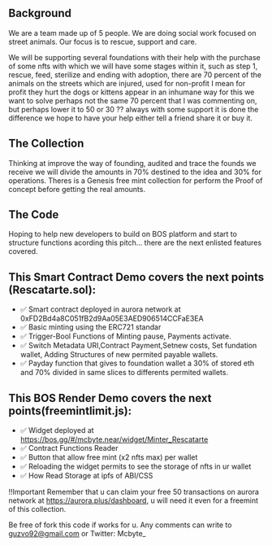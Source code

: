 ## Background

We are a team made up of 5 people. We are doing social work focused on street animals. Our focus is to rescue, support and care.

We will be supporting several foundations with their help with the purchase of some nfts with which we will have some stages within it, such as step 1, rescue, feed, sterilize and ending with adoption, there are 70 percent of the animals on the streets which are injured, used for non-profit I mean for profit they hurt the dogs or kittens appear in an inhumane way for this we want to solve perhaps not the same 70 percent that I was commenting on, but perhaps lower it to 50 or 30 ⁇ always with some support it is done the difference we hope to have your help either tell a friend share it or buy it.

## The Collection
Thinking at improve the way of founding, audited and trace the founds we receive we will divide the amounts in 70% destined to the idea and 30% for operations. Theres is a Genesis free mint collection for perform the Proof of concept before getting the real amounts.

## The Code
Hoping to help new developers to build on BOS platform and start to structure functions acording this pitch... there are the next enlisted features covered.

## This Smart Contract Demo covers the next points (Rescatarte.sol):
- ✅ Smart contract deployed in aurora network at 0xFD2Bd4a8C051fB2d9Aa05E3AED906514CCFaE3EA
- ✅ Basic minting using the ERC721 standar
- ✅ Trigger-Bool Functions of Minting pause, Payments activate. 
- ✅ Switch Metadata URI,Contract Payment,Setnew costs, Set fundation wallet, Adding Structures of new permited payable wallets.
- ✅ Payday function that gives to foundation wallet a 30% of stored eth and 70% divided in same slices to differents permited wallets.

## This BOS Render Demo covers the next points(freemintlimit.js):
- ✅ Widget deployed at https://bos.gg/#/mcbyte.near/widget/Minter_Rescatarte
- ✅ Contract Functions Reader
- ✅ Button that allow free mint (x2 nfts max) per wallet
- ✅ Reloading the widget permits to see the storage of nfts in ur wallet
- ✅ How Read Storage at ipfs of ABI/CSS

!!Important
Remember that u can claim your free 50 transactions on aurora network at https://aurora.plus/dashboard, u will need it even for a freemint of this collection.

Be free of fork this code if works for u.
Any comments can write to guzvo92@gmail.com or Twitter: Mcbyte_

